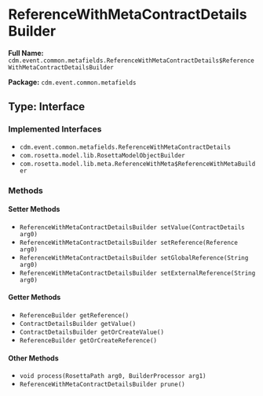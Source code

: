 # ReferenceWithMetaContractDetailsBuilder

**Full Name:** `cdm.event.common.metafields.ReferenceWithMetaContractDetails$ReferenceWithMetaContractDetailsBuilder`

**Package:** `cdm.event.common.metafields`

## Type: Interface

### Implemented Interfaces

- `cdm.event.common.metafields.ReferenceWithMetaContractDetails`
- `com.rosetta.model.lib.RosettaModelObjectBuilder`
- `com.rosetta.model.lib.meta.ReferenceWithMeta$ReferenceWithMetaBuilder`

### Methods

#### Setter Methods

- `ReferenceWithMetaContractDetailsBuilder setValue(ContractDetails arg0)`
- `ReferenceWithMetaContractDetailsBuilder setReference(Reference arg0)`
- `ReferenceWithMetaContractDetailsBuilder setGlobalReference(String arg0)`
- `ReferenceWithMetaContractDetailsBuilder setExternalReference(String arg0)`

#### Getter Methods

- `ReferenceBuilder getReference()`
- `ContractDetailsBuilder getValue()`
- `ContractDetailsBuilder getOrCreateValue()`
- `ReferenceBuilder getOrCreateReference()`

#### Other Methods

- `void process(RosettaPath arg0, BuilderProcessor arg1)`
- `ReferenceWithMetaContractDetailsBuilder prune()`

